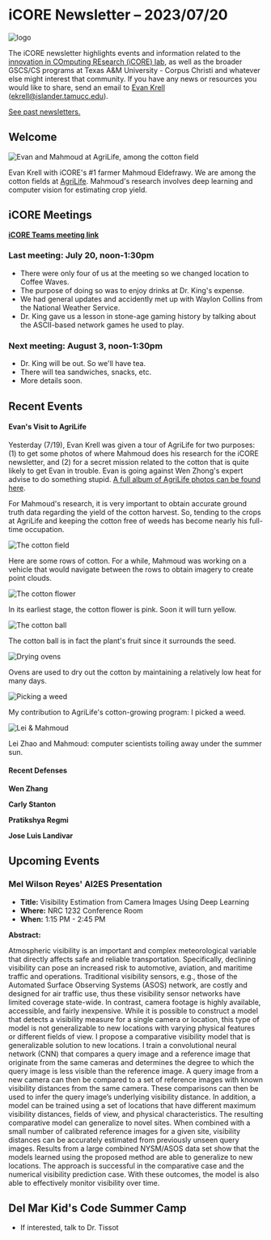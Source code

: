 # iCORE Newsletter – 2023/07/20

![logo](../img/logo_plain_sm.jpg)

The iCORE newsletter highlights events and information related to the [innovation in COmputing REsearch (iCORE) lab](https://icore.tamucc.edu/),
as well as the broader GSCS/CS programs at Texas A&M University - Corpus Christi and whatever else might interest that community.
If you have any news or resources you would like to share, send an email to [Evan Krell](https://scholar.google.com/citations?user=jLuwYGAAAAAJ&hl=en) (ekrell@islander.tamucc.edu).

[See past newsletters.](https://github.com/ekrell/icore_website/tree/main/news)

## Welcome

![Evan and Mahmoud at AgriLife, among the cotton field](../img/P7190986_small.jpg)

Evan Krell with iCORE's #1 farmer Mahmoud Eldefrawy. We are among the cotton fields at [AgriLife](https://agrilifeextension.tamu.edu/). Mahmoud's research involves deep learning and computer vision for estimating crop yield.  

## iCORE Meetings

**[iCORE Teams meeting link](https://teams.microsoft.com/l/meetup-join/19%3Ameeting_MDdlZDBiMTgtYzVjNS00YjhhLWE5OTctY2Y5YzMyYTljNzU5%40thread.v2/0?context=%7B%22Tid%22%3A%2234cbfaf1-67a6-4781-a9ca-514eb2550b66%22%2C%22Oid%22%3A%22994c008b-0707-4f3c-8ac0-73b65e733430%22%2C%22MessageId%22%3A%220%22%7D)**

### Last meeting: July 20, noon-1:30pm

- There were only four of us at the meeting so we changed location to Coffee Waves.
- The purpose of doing so was to enjoy drinks at Dr. King's expense.
- We had general updates and accidently met up with Waylon Collins from the National Weather Service.
- Dr. King gave us a lesson in stone-age gaming history by talking about the ASCII-based network games he used to play.

### Next meeting: August 3, noon-1:30pm

- Dr. King will be out. So we'll have tea.
- There will tea sandwiches, snacks, etc.
- More details soon. 

## Recent Events

#### Evan's Visit to AgriLife

Yesterday (7/19), Evan Krell was given a tour of AgriLife for two purposes: (1) to get some photos of where Mahmoud does his research for the iCORE newsletter, and (2) for a secret mission related to the cotton that is quite likely to get Evan in trouble. Evan is going against Wen Zhong's expert advise to do something stupid. [A full album of AgriLife photos can be found here](https://photos.app.goo.gl/iUD9oxAUPnUG7gns6). 

For Mahmoud's research, it is very important to obtain accurate ground truth data regarding the yield of the cotton harvest. So, tending to the crops at AgriLife and keeping the cotton free of weeds has become nearly his full-time occupation. 

![The cotton field](../img/P7190967_small.jpg)

Here are some rows of cotton. For a while, Mahmoud was working on a vehicle that would navigate between the rows to obtain imagery to create point clouds. 

![The cotton flower](../img/P7190977_small.jpg)

In its earliest stage, the cotton flower is pink. Soon it will turn yellow. 

![The cotton ball](../img/P7190970_small.jpg)

The cotton ball is in fact the plant's fruit since it surrounds the seed. 

![Drying ovens](../img/P7191003_small.jpg)  

Ovens are used to dry out the cotton by maintaining a relatively low heat for many days. 

![Picking a weed](../img/P7190981_small.jpg)

My contribution to AgriLife's cotton-growing program: I picked a weed. 

![Lei & Mahmoud](../img/P7190960_small.jpg)

Lei Zhao and Mahmoud: computer scientists toiling away under the summer sun. 

#### Recent Defenses 

**Wen Zhang**







**Carly Stanton**


**Pratikshya Regmi**



**Jose Luis Landivar**




## Upcoming Events

### Mel Wilson Reyes' AI2ES Presentation

- **Title:** Visibility Estimation from Camera Images Using Deep Learning
- **Where:** NRC 1232 Conference Room
- **When:** 1:15 PM - 2:45 PM

**Abstract:**

Atmospheric visibility is an important and complex meteorological variable that directly affects safe and reliable transportation. Specifically, declining visibility can pose an increased risk to automotive, aviation, and maritime traffic and operations. Traditional visibility sensors, e.g., those of the Automated Surface Observing Systems (ASOS) network, are costly and designed for air traffic use, thus these visibility sensor networks have limited coverage state-wide. In contrast, camera footage is highly available, accessible, and fairly inexpensive. While it is possible to construct a model that detects a visibility measure for a single camera or location, this type of model is not generalizable to new locations with varying physical features or different fields of view. I propose a comparative visibility model that is generalizable solution to new locations. I train a convolutional neural network (CNN) that compares a query image and a reference image that originate from the same cameras and determines the degree to which the query image is less visible than the reference image. A query image from a new camera can then be compared to a set of reference images with known visibility distances from the same camera. These comparisons can then be used to infer the query image’s underlying visibility distance. In addition, a model can be trained using a set of locations that have different maximum visibility distances, fields of view, and physical characteristics. The resulting comparative model can generalize to novel sites. When combined with a small number of calibrated reference images for a given site, visibility distances can be accurately estimated from previously unseen query images. Results from a large combined NYSM/ASOS data set show that the models learned using the proposed method are able to generalize to new locations. The approach is successful in the comparative case and the numerical visibility prediction case. With these outcomes, the model is also able to effectively monitor visibility over time.

## Del Mar Kid's Code Summer Camp

- If interested, talk to Dr. Tissot



